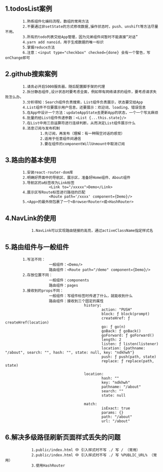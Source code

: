 ## 1.todosList案例
			1.熟练组件化编码流程，数组的常用方法
			2.不要通过非setState的方式修改数据,操作状态时，push、unshift等方法尽量不用。
			3.所有的todo列表交给App管理，因为兄弟组件间暂时不能直接“对话”
			4.yarn add nanoid，用于生成数据的唯一标识
			5.掌握reduce方法
			6.注意：<input type="checkbox" checked={done} 会有一个警告，写onChange即可

## 2.github搜索案例
			1.请务必开启5000服务器，随后配置脚手架的代理
			2.拆分静态组件,设计状态时要考虑全面，例如带有网络请求的组件，要考虑请求失败怎么办。
			3.分析得知：Search组件负责搜索，List组件负责展示，状态要交给App
			4.List组件不仅要展示用户信息，还要展示：欢迎词、loading、错误信息
			5.在App中设计一个方法：updateAppState去更新App的状态，一个一个写太麻烦
			6.批量的给List组件传递参数：<List {...this.state}/>
			7.在List中用三目运算符进行连续判断，从而决定List组件展示什么
			8.消息订阅与发布机制
					1.先订阅，再发布（理解：有一种隔空对话的感觉）
					2.适用于任意组件间通信
					3.要在组件的componentWillUnmount中取消订阅

		
## 3.路由的基本使用
			1.安装react-router-dom库
			2.明确好界面中的导航区、展示区，准备好Home组件、About组件
			3.导航区的a标签改为Link标签
						<Link to="/xxxxx">Demo</Link>
			4.展示区写Route标签进行路径的匹配
						<Route path='/xxxx' component={Demo}/>
			5.<App>的最外侧包裹了一个<BrowserRouter>或<HashRouter>

## 4.NavLink的使用
				1.NavLink可以实现路由链接的高亮，通过activeClassName指定样式名

## 5.路由组件与一般组件
			1.写法不同：
						一般组件：<Demo/>
						路由组件：<Route path="/demo" component={Demo}/>
			2.存放位置不同：
						一般组件：components
						路由组件：pages
			3.接收到的props不同：
						一般组件：写组件标签时传递了什么，就能收到什么
						路由组件：接收到三个固定的属性
										history:
												action: "PUSH"
												block: ƒ block(prompt)
												createHref: ƒ createHref(location)
												go: ƒ go(n)
												goBack: ƒ goBack()
												goForward: ƒ goForward()
												length: 2
												listen: ƒ listen(listener)
												location: {pathname: "/about", search: "", hash: "", state: null, key: "ndkhwh"}
												push: ƒ push(path, state)
												replace: ƒ replace(path, state)

										location:
												hash: ""
												key: "ndkhwh"
												pathname: "/about"
												search: ""
												state: null

										match:
												isExact: true
												params: {}
												path: "/about"
												url: "/about"
												
## 6.解决多级路径刷新页面样式丢失的问题
				1.public/index.html 中 引入样式时不写 ./ 写 / （常用）
				2.public/index.html 中 引入样式时不写 ./ 写 %PUBLIC_URL% （常用）
				3.使用HashRouter